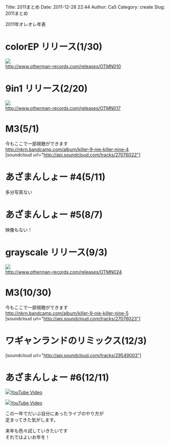 Title: 2011まとめ
Date: 2011-12-28 22:44
Author: Ca5
Category: create
Slug: 2011まとめ

2011年オレオレ年表

colorEP リリース(1/30)
======================

![](http://www.archive.org/download/OTMN010/folder.jpg)  
[http://www.otherman-records.com/releases/OTMN010  
](http://www.otherman-records.com/releases/OTMN010)

9in1 リリース(2/20)
===================

![](http://ia700403.us.archive.org/5/items/OTMN017/9in1.png)  
[http://www.otherman-records.com/releases/OTMN017  
](http://www.otherman-records.com/releases/OTMN017)

M3(5/1)
=======

今もここで一部視聴ができます  
<http://nkrn.bandcamp.com/album/killer-9-nie-killer-nine-4>  
[soundcloud url="http://api.soundcloud.com/tracks/27076022"]

あざまんしょー \#4(5/11)
========================

多分写真ない

あざまんしょー \#5(8/7)
=======================

映像もない！

grayscale リリース(9/3)
=======================

![](http://www.archive.org/download/OTMN024/folder.jpg)  
[http://www.otherman-records.com/releases/OTMN024  
](http://www.otherman-records.com/releases/OTMN024)

M3(10/30)
=========

今もここで一部視聴ができます  
<http://nkrn.bandcamp.com/album/killer-9-nie-killer-nine-5>  
[soundcloud url="http://api.soundcloud.com/tracks/27076023"]

ワギャンランドのリミックス(12/3)
================================

[soundcloud url="http://api.soundcloud.com/tracks/29549003"]

あざまんしょー \#6(12/11)
=========================

<object type="application/x-shockwave-flash" data="http://www.youtube.com/v/PIwCJOEdnyY" width="400" height="300"><param name="movie" value="http://www.youtube.com/v/PIwCJOEdnyY"></param><param name="quality" value="high"></param><param name="allowFullScreen" value="true"></param><!-- Fallback content -->[![](http://img.youtube.com/vi/PIwCJOEdnyY/0.jpg)YouTube
Video](http://www.youtube.com/watch?v=PIwCJOEdnyY)</object>

<object type="application/x-shockwave-flash" data="http://www.youtube.com/v/EzlC1AABp3c" width="400" height="300"><param name="movie" value="http://www.youtube.com/v/EzlC1AABp3c"></param><param name="quality" value="high"></param><param name="allowFullScreen" value="true"></param><!-- Fallback content -->[![](http://img.youtube.com/vi/EzlC1AABp3c/0.jpg)YouTube
Video](http://www.youtube.com/watch?v=EzlC1AABp3c)</object>

この一年でだいぶ自分にあったライブのやり方が  
定まってきた気がします。

来年も色々試していきたいです  
それではよいお年を！

